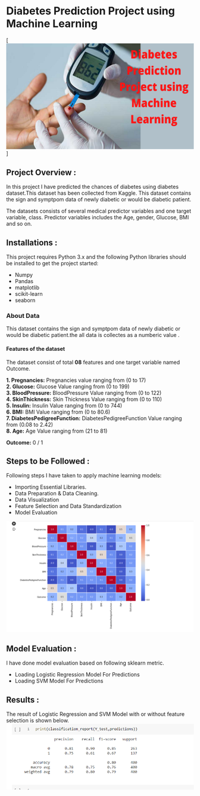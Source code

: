 # Diabetes Prediction Project using Machine Learning

[![thumbnail](thumbnail.png)]

## Project Overview :
In this project I have predicted the chances of diabetes using diabetes dataset.This dataset has been collected from Kaggle. This dataset contains the sign and symptpom data of newly diabetic or would be diabetic patient.

The datasets consists of several medical predictor variables and one target variable, class. Predictor variables includes the Age, gender, Glucose, BMI and so on.

## Installations :
This project requires Python 3.x and the following Python libraries should be installed to get the project started:
- Numpy
- Pandas
- matplotlib
- scikit-learn
- seaborn

### About Data
This dataset contains the sign and symptpom data of newly diabetic or would be diabetic patient.the all data is collectes as a numberic value .

#### Features of the dataset
The dataset consist of total **08** features and one target variable named Outcome.

**1. Pregnancies:** Pregnancies value  ranging from (0 to 17)<br>
**2. Glucose:** Glucose Value ranging from (0 to 199)<br>
**3. BloodPressure:** BloodPressure Value ranging from (0 to 122)<br>
**4. SkinThickness:** Skin Thickness Value ranging from (0 to 110)<br>
**5. Insulin:** Insulin Value ranging from (0 to 744)<br>
**6. BMI:** BMI Value ranging from (0 to 80.6)<br>
**7. DiabetesPedigreeFunction:** DiabetesPedigreeFunction Value ranging from (0.08 to 2.42)<br>
**8. Age:** Age Value ranging from (21 to 81)<br>


**Outcome:** 0 / 1


## Steps to be Followed :
Following steps I have taken to apply machine learning models:

- Importing Essential Libraries.
- Data Preparation & Data Cleaning.
- Data Visualization
- Feature Selection and Data Standardization
- Model Evaluation

![Data Visualization](visulization.PNG)

## Model Evaluation :
I have done model evaluation based on following sklearn metric.
- Loading Logistic Regression Model For Predictions
- Loading SVM Model For Predictions

## Results :
The result of Logistic Regression and SVM Model with or without feature selection is shown below.
![Result](result.PNG)


